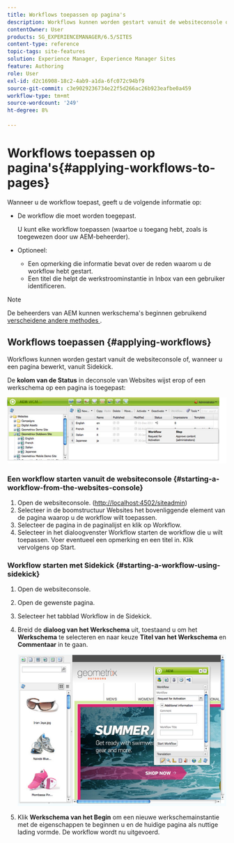```yaml
---
title: Workflows toepassen op pagina's
description: Workflows kunnen worden gestart vanuit de websiteconsole of, wanneer u een pagina bewerkt, vanuit Sidekick.
contentOwner: User
products: SG_EXPERIENCEMANAGER/6.5/SITES
content-type: reference
topic-tags: site-features
solution: Experience Manager, Experience Manager Sites
feature: Authoring
role: User
exl-id: d2c16908-18c2-4ab9-a1da-6fc072c94bf9
source-git-commit: c3e9029236734e22f5d266ac26b923eafbe0a459
workflow-type: tm+mt
source-wordcount: '249'
ht-degree: 8%

---
```


# Workflows toepassen op pagina&#39;s{#applying-workflows-to-pages}

Wanneer u de workflow toepast, geeft u de volgende informatie op:

* De workflow die moet worden toegepast.

  U kunt elke workflow toepassen (waartoe u toegang hebt, zoals is toegewezen door uw AEM-beheerder).
* Optioneel:

   * Een opmerking die informatie bevat over de reden waarom u de workflow hebt gestart.
   * Een titel die helpt de werkstroominstantie in Inbox van een gebruiker identificeren.

>[!NOTE]
>
>De beheerders van AEM kunnen werkschema&#39;s beginnen gebruikend [&#x200B; verscheidene andere methodes &#x200B;](/help/sites-administering/workflows-starting.md).

## Workflows toepassen {#applying-workflows}

Workflows kunnen worden gestart vanuit de websiteconsole of, wanneer u een pagina bewerkt, vanuit Sidekick.

De **kolom van de Status** in de **&#x200B;**&#x200B;console van Websites wijst erop of een werkschema op een pagina is toegepast:

![&#x200B; workflowstatus &#x200B;](assets/workflowstatus.png)

### Een workflow starten vanuit de websiteconsole {#starting-a-workflow-from-the-websites-console}

1. Open de websiteconsole. ([&#x200B; http://localhost:4502/siteadmin](http://localhost:4502/siteadmin))
1. Selecteer in de boomstructuur Websites het bovenliggende element van de pagina waarop u de workflow wilt toepassen.
1. Selecteer de pagina in de paginalijst en klik op Workflow.
1. Selecteer in het dialoogvenster Workflow starten de workflow die u wilt toepassen. Voer eventueel een opmerking en een titel in. Klik vervolgens op Start.

### Workflow starten met Sidekick {#starting-a-workflow-using-sidekick}

1. Open de websiteconsole.
1. Open de gewenste pagina.
1. Selecteer het tabblad Workflow in de Sidekick.
1. Breid de **dialoog van het Werkschema** uit, toestaand u om het **Werkschema** te selecteren en naar keuze **Titel van het Werkschema** en **Commentaar** in te gaan.

   ![&#x200B; workflowstartsidekick &#x200B;](assets/workflowstartsidekick.png)

1. Klik **Werkschema van het Begin** om een nieuwe werkschemainstantie met de eigenschappen te beginnen u en de huidige pagina als nuttige lading vormde. De workflow wordt nu uitgevoerd.
